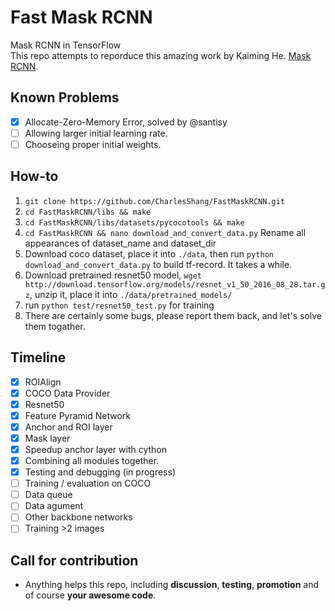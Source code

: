 # Fast Mask RCNN
Mask RCNN in TensorFlow  
This repo attempts to reporduce this amazing work by Kaiming He.
[Mask RCNN](https://arxiv.org/abs/1703.06870).

## Known Problems
- [x] Allocate-Zero-Memory Error, solved by @santisy
- [ ] Allowing larger initial learning rate. 
- [ ] Chooseing proper initial weights.
## How-to
1. `git clone https://github.com/CharlesShang/FastMaskRCNN.git`
2. `cd FastMaskRCNN/libs && make`
3. `cd FastMaskRCNN/libs/datasets/pycocotools && make`
4. `cd FastMaskRCNN && nano download_and_convert_data.py`
    Rename all appearances of dataset_name and dataset_dir
5. Download coco dataset, place it into `./data`, then run `python download_and_convert_data.py` to build tf-record. It takes a while.
6. Download pretrained resnet50 model, `wget http://download.tensorflow.org/models/resnet_v1_50_2016_08_28.tar.gz`, unzip it, place it into `./data/pretrained_models/`
7. run `python test/resnet50_test.py` for training 
8. There are certainly some bugs, please report them back, and let's solve them togather.
## Timeline
- [x] ROIAlign
- [x] COCO Data Provider
- [x] Resnet50
- [x] Feature Pyramid Network
- [x] Anchor and ROI layer
- [x] Mask layer
- [x] Speedup anchor layer with cython
- [x] Combining all modules together. 
- [x] Testing and debugging (in progress)
- [ ] Training / evaluation on COCO
- [ ] Data queue
- [ ] Data agument
- [ ] Other backbone networks
- [ ] Training >2 images

## Call for contribution
- Anything helps this repo, including **discussion**, **testing**, **promotion** and of course **your awesome code**. 
